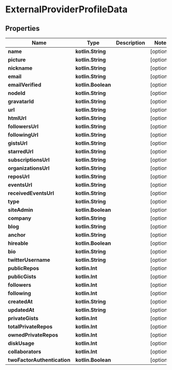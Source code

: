 
# ExternalProviderProfileData

## Properties
Name | Type | Description | Notes
------------ | ------------- | ------------- | -------------
**name** | **kotlin.String** |  |  [optional]
**picture** | **kotlin.String** |  |  [optional]
**nickname** | **kotlin.String** |  |  [optional]
**email** | **kotlin.String** |  |  [optional]
**emailVerified** | **kotlin.Boolean** |  |  [optional]
**nodeId** | **kotlin.String** |  |  [optional]
**gravatarId** | **kotlin.String** |  |  [optional]
**url** | **kotlin.String** |  |  [optional]
**htmlUrl** | **kotlin.String** |  |  [optional]
**followersUrl** | **kotlin.String** |  |  [optional]
**followingUrl** | **kotlin.String** |  |  [optional]
**gistsUrl** | **kotlin.String** |  |  [optional]
**starredUrl** | **kotlin.String** |  |  [optional]
**subscriptionsUrl** | **kotlin.String** |  |  [optional]
**organizationsUrl** | **kotlin.String** |  |  [optional]
**reposUrl** | **kotlin.String** |  |  [optional]
**eventsUrl** | **kotlin.String** |  |  [optional]
**receivedEventsUrl** | **kotlin.String** |  |  [optional]
**type** | **kotlin.String** |  |  [optional]
**siteAdmin** | **kotlin.Boolean** |  |  [optional]
**company** | **kotlin.String** |  |  [optional]
**blog** | **kotlin.String** |  |  [optional]
**anchor** | **kotlin.String** |  |  [optional]
**hireable** | **kotlin.Boolean** |  |  [optional]
**bio** | **kotlin.String** |  |  [optional]
**twitterUsername** | **kotlin.String** |  |  [optional]
**publicRepos** | **kotlin.Int** |  |  [optional]
**publicGists** | **kotlin.Int** |  |  [optional]
**followers** | **kotlin.Int** |  |  [optional]
**following** | **kotlin.Int** |  |  [optional]
**createdAt** | **kotlin.String** |  |  [optional]
**updatedAt** | **kotlin.String** |  |  [optional]
**privateGists** | **kotlin.Int** |  |  [optional]
**totalPrivateRepos** | **kotlin.Int** |  |  [optional]
**ownedPrivateRepos** | **kotlin.Int** |  |  [optional]
**diskUsage** | **kotlin.Int** |  |  [optional]
**collaborators** | **kotlin.Int** |  |  [optional]
**twoFactorAuthentication** | **kotlin.Boolean** |  |  [optional]



